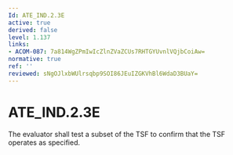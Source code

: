 ```yaml
---
Id: ATE_IND.2.3E
active: true
derived: false
level: 1.137
links:
- ACOM-087: 7a814WgZPmIwIcZlnZVaZCUs7RHTGYUvnlVQjbCoiAw=
normative: true
ref: ''
reviewed: sNgOJlxbWUlrsqbp9SOI86JEuIZGKVhBl6WdaD3BUaY=
---
```


# ATE_IND.2.3E

The evaluator shall test a subset of the TSF to confirm that the TSF operates as specified.